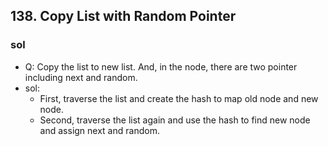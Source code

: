 ## 138. Copy List with Random Pointer
### sol
- Q: Copy the list to new list. And, in the node, there are two pointer including next and random.
- sol:
    - First, traverse the list and create the hash to map old node and new node.
    - Second, traverse the list again and use the hash to find new node and assign next and random.  
